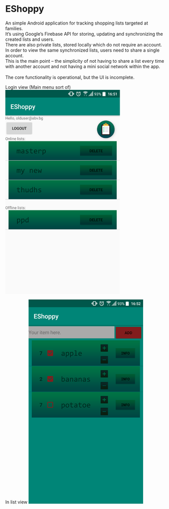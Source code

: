 # EShoppy
An simple Android application for tracking shopping lists targeted at families. </br>
It’s using Google’s Firebase API for storing, updating and synchronizing the created lists and users. </br>
There are also private lists, stored locally which do not require an account.</br>
In order to view the same synchronized lists, users need to share a single account. </br>
This is the main point – the simplicity of not having to share a list every time with another account and not having a mini social network within the app.</br>
</br>
The core functionality is operational, but the UI is incomplete.</br>

Login view (Main menu sort of)
<img src="https://github.com/maxoyn/EShoppy/blob/master/images/all-lists-screen.png" width="360" height="640">
<br>

In list view
<img src="https://github.com/maxoyn/EShoppy/blob/master/images/in-list-view.png" width="360" height="640">

